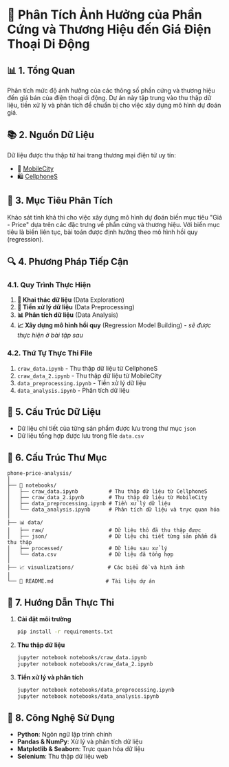# 📱 Phân Tích Ảnh Hưởng của Phần Cứng và Thương Hiệu đến Giá Điện Thoại Di Động

## 📊 1. Tổng Quan

Phân tích mức độ ảnh hưởng của các thông số phần cứng và thương hiệu đến giá bán của điện thoại di động. Dự án này tập trung vào thu thập dữ liệu, tiền xử lý và phân tích để chuẩn bị cho việc xây dựng mô hình dự đoán giá.

## 📚 2. Nguồn Dữ Liệu

Dữ liệu được thu thập từ hai trang thương mại điện tử uy tín:

-   🛒 [MobileCity](https://mobilecity.vn/dien-thoai)
-   🛍️ [CellphoneS](https://cellphones.com.vn/mobile.html)

## 🎯 3. Mục Tiêu Phân Tích

Khảo sát tính khả thi cho việc xây dựng mô hình dự đoán biến mục tiêu "Giá - Price" dựa trên các đặc trưng về phần cứng và thương hiệu. Với biến mục tiêu là biến liên tục, bài toán được định hướng theo mô hình hồi quy (regression).

## 🔍 4. Phương Pháp Tiếp Cận

### 4.1. Quy Trình Thực Hiện

1. **🔎 Khai thác dữ liệu** (Data Exploration)
2. **🧹 Tiền xử lý dữ liệu** (Data Preprocessing)
3. **📊 Phân tích dữ liệu** (Data Analysis)
4. **📈 Xây dựng mô hình hồi quy** (Regression Model Building) - _sẽ được thực hiện ở bài tập sau_

### 4.2. Thứ Tự Thực Thi File

1. `craw_data.ipynb` - Thu thập dữ liệu từ CellphoneS
2. `craw_data_2.ipynb` - Thu thập dữ liệu từ MobileCity
3. `data_preprocessing.ipynb` - Tiền xử lý dữ liệu
4. `data_analysis.ipynb` - Phân tích dữ liệu

## 📁 5. Cấu Trúc Dữ Liệu

-   Dữ liệu chi tiết của từng sản phẩm được lưu trong thư mục `json`
-   Dữ liệu tổng hợp được lưu trong file `data.csv`

## 📂 6. Cấu Trúc Thư Mục

```
phone-price-analysis/
│
├── 📓 notebooks/
│   ├── craw_data.ipynb          # Thu thập dữ liệu từ CellphoneS
│   ├── craw_data_2.ipynb        # Thu thập dữ liệu từ MobileCity
│   ├── data_preprocessing.ipynb # Tiền xử lý dữ liệu
│   └── data_analysis.ipynb      # Phân tích dữ liệu và trực quan hóa
│
├── 📊 data/
│   ├── raw/                     # Dữ liệu thô đã thu thập được
│   ├── json/                    # Dữ liệu chi tiết từng sản phẩm đã thu thập
│   ├── processed/               # Dữ liệu sau xử lý
│   └── data.csv                 # Dữ liệu đã tổng hợp
│
├── 📈 visualizations/           # Các biểu đồ và hình ảnh
│
└── 📝 README.md                 # Tài liệu dự án
```

## 🚀 7. Hướng Dẫn Thực Thi

1. **Cài đặt môi trường**

    ```bash
    pip install -r requirements.txt
    ```

2. **Thu thập dữ liệu**

    ```bash
    jupyter notebook notebooks/craw_data.ipynb
    jupyter notebook notebooks/craw_data_2.ipynb
    ```

3. **Tiền xử lý và phân tích**
    ```bash
    jupyter notebook notebooks/data_preprocessing.ipynb
    jupyter notebook notebooks/data_analysis.ipynb
    ```

## 🔧 8. Công Nghệ Sử Dụng

-   **Python**: Ngôn ngữ lập trình chính
-   **Pandas & NumPy**: Xử lý và phân tích dữ liệu
-   **Matplotlib & Seaborn**: Trực quan hóa dữ liệu
-   **Selenium**: Thu thập dữ liệu web
